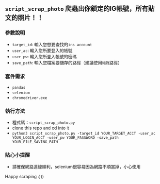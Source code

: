 ## `script_scrap_photo` 爬蟲出你鎖定的IG帳號，所有貼文的照片！！

### 參數說明
*	`target_id`: 輸入您想要查找的`ins account`
*	`user_ac`: 輸入您所要登入的帳號
*	`user_pw`: 輸入您所登入帳號的密碼
*	`save_path`: 輸入您檔案要儲存的路徑（建議使用`絕對`路徑）

### 套件需求
* `pandas`
* `selenium`
* `chromedriver.exe`

### 執行方法
* 程式碼：`script_scrap_photo.py`
* clone this repo and cd into it
* `python3 script_scrap_photo.py -target_id YOUR_TARGET_ACCT -user_ac YOUR_LOGIN_ACCT -user_pw YOUR_PASSWORD -save_path YOUR_FILE_SAVING_PATH`


### 貼心小提醒
* 請確保網路連線順利，selenium很容易因為網路不順當掉，小心使用

Happy scraping :))) 
